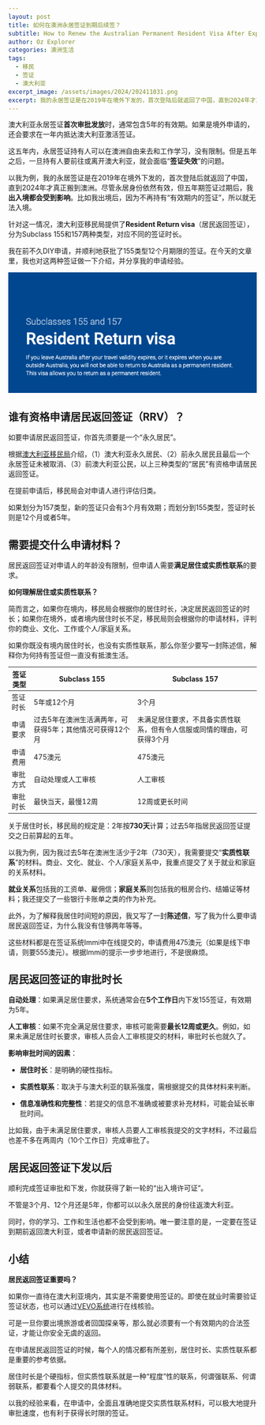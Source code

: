 ```yaml
---
layout: post
title: 如何在澳洲永居签证到期后续签？
subtitle: How to Renew the Australian Permanent Resident Visa After Expiration？
author: Oz Explorer
categories: 澳洲生活
tags:
  - 移民
  - 签证
  - 澳大利亚
excerpt_image: /assets/images/2024/202411031.png
excerpt: 我的永居签证是在2019年在境外下发的，首次登陆后就返回了中国，直到2024年才真正搬到澳洲。尽管永居身份依然有效，但五年期签证过期后，我出入境都会受到影响。比如我出境后，因为不再持有“有效期内的签证”，所以就无法入境。针对这一情况，澳大利亚移民局提供了Resident Return visa（居民返回签证），分为Subclass 155和157两种类型，对应不同的签证时长。本文介绍了这两种签证，并分享我的申请经验。>>> Read More
---
```


澳大利亚永居签证**首次审批发放**时，通常包含5年的有效期。如果是境外申请的，还会要求在一年内抵达澳大利亚激活签证。

这五年内，永居签证持有人可以在澳洲自由来去和工作学习，没有限制。但是五年之后，一旦持有人要前往或离开澳大利亚，就会面临“**签证失效**”的问题。

以我为例，我的永居签证是在2019年在境外下发的，首次登陆后就返回了中国，直到2024年才真正搬到澳洲。尽管永居身份依然有效，但五年期签证过期后，我**出入境都会受到影响**。比如我出境后，因为不再持有“有效期内的签证”，所以就无法入境。

针对这一情况，澳大利亚移民局提供了**Resident Return visa**（居民返回签证），分为Subclass 155和157两种类型，对应不同的签证时长。

我在前不久DIY申请，并顺利地获批了155类型12个月期限的签证。在今天的文章里，我也对这两种签证做一下介绍，并分享我的申请经验。

![155157](/assets/images/2024/202411031.png)

## 谁有资格申请居民返回签证（RRV）？

如要申请居民返回签证，你首先须要是一个“永久居民”。

根据[澳大利亚移民局](https://immi.homeaffairs.gov.au/visas/getting-a-visa/visa-listing/resident-return-visa-155-157#Eligibility)介绍，（1）澳大利亚永久居民、（2）前永久居民且最后一个永居签证未被取消、（3）前澳大利亚公民，以上三种类型的“居民”有资格申请居民返回签证。

在提前申请后，移民局会对申请人进行评估归类。

如果划分为157类型，新的签证只会有3个月有效期；而划分到155类型，签证时长则是12个月或者5年。

## 需要提交什么申请材料？

居民返回签证对申请人的年龄没有限制，但申请人需要**满足居住或实质性联系**的要求。

**如何理解居住或实质性联系？** 

简而言之，如果你在境内，移民局会根据你的居住时长，决定居民返回签证的时长；如果你在境外，或者境内居住时长不足，移民局则会根据你的申请材料，评判你的商业、文化、工作或个人/家庭关系。

如果你既没有境内居住时长，也没有实质性联系，那么你至少要写一封陈述信，解释你为何持有签证但一直没有抵澳生活。

| 签证类型 | Subclass 155 | Subclass 157 |
|---|---|---|
| 签证时长 | 5年或12个月 | 3个月 |
| 申请要求 |过去5年在澳洲生活满两年，可获得5年；其他情况可获得12个月| 未满足居住要求，不具备实质性联系，但有令人信服或同情的理由，可获得3个月 |
| 申请费用 | 475澳元 | 475澳元 |
| 审批方式 | 自动处理或人工审核 | 人工审核 |
| 审批时长 | 最快当天，最慢12周 | 12周或更长时间 |

关于居住时长，移民局的规定是：2年按**730天**计算；过去5年指居民返回签证提交之日前算起的五年。

以我为例，因为我过去5年在澳洲生活少于2年（730天），我需要提交“**实质性联系**”的材料。商业、文化、就业、个人/家庭关系中，我重点提交了关于就业和家庭的关系材料。

**就业关系**包括我的工资单、雇佣信；**家庭关系**则包括我的租房合约、结婚证等材料；我还提交了一些银行卡账单之类的作为补充。

此外，为了解释我居住时间短的原因，我又写了一封**陈述信**，写了我为什么要申请居民返回签证，为什么我没有住够两年等等。

这些材料都是在签证系统Immi中在线提交的，申请费用475澳元（如果是线下申请，则要555澳元）。根据Immi的提示一步步地进行，不是很麻烦。

## 居民返回签证的审批时长

**自动处理**：如果满足居住要求，系统通常会在**5个工作日**内下发155签证，有效期为5年。

**人工审核**：如果不完全满足居住要求，审核可能需要**最长12周或更久**。例如，如果未满足居住时长要求，审核人员会人工审核提交的材料，审批时长也就久了。

**影响审批时间的因素**：   

- **居住时长**：是明确的硬性指标。
  
- **实质性联系**：取决于与澳大利亚的联系强度，需根据提交的具体材料来判断。

- **信息准确性和完整性**：若提交的信息不准确或被要求补充材料，可能会延长审批时间。

比如我，由于未满足居住要求，审核人员要人工审核我提交的文字材料，不过最后也差不多在两周内（10个工作日）完成审批了。

## 居民返回签证下发以后

顺利完成签证审批和下发，你就获得了新一轮的“出入境许可证”。

不管是3个月、12个月还是5年，你都可以以永久居民的身份往返澳大利亚。

同时，你的学习、工作和生活也都不会受到影响。唯一要注意的是，一定要在签证到期前返回澳大利亚，或者申请新的居民返回签证。

## 小结

**居民返回签证重要吗？**

如果你一直待在澳大利亚境内，其实是不需要使用签证的。即使在就业时需要验证签证状态，也可以通过[VEVO系统](https://immi.homeaffairs.gov.au/visas/already-have-a-visa/check-visa-details-and-conditions/overview)进行在线核验。

可是一旦你要出境旅游或者回国探亲等，那么就必须要有一个有效期内的合法签证，才能让你安全无虞的返回。

在申请居民返回签证的时候，每个人的情况都有所差别，居住时长、实质性联系都是重要的参考依据。

居住时长是个硬指标，但实质性联系就是一种“程度”性的联系，何谓强联系、何谓弱联系，都要看个人提交的具体材料。

以我的经验来看，在申请中，全面且准确地提交实质性联系材料，可以极大地提升审批速度，也有利于获得长时限的签证。
